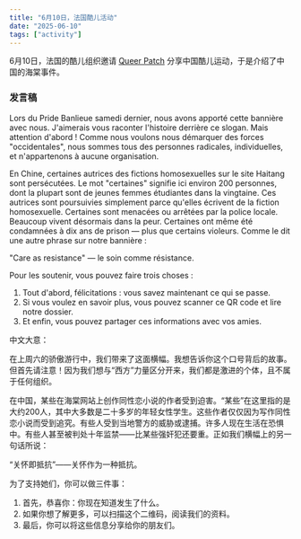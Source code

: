 ```yaml
---
title: "6月10日，法国酷儿活动" 
date: "2025-06-10"
tags: ["activity"] 
---
```


6月10日，法国的酷儿组织邀请 [Queer Patch](https://www.instagram.com/queerpatch) 分享中国酷儿运动，于是介绍了中国的海棠事件。

### 发言稿

Lors du Pride Banlieue samedi dernier, nous avons apporté cette bannière avec nous. J'aimerais vous raconter l'histoire derrière ce slogan. Mais attention d'abord ! Comme nous voulons nous démarquer des forces "occidentales", nous sommes tous des personnes radicales, individuelles, et n'appartenons à aucune organisation. 

En Chine, certaines autrices des fictions homosexuelles sur le site Haitang sont persécutées. Le mot  "certaines" signifie ici environ 200 personnes, dont la plupart sont de jeunes femmes étudiantes dans la vingtaine. Ces autrices sont poursuivies simplement parce qu'elles écrivent de la fiction homosexuelle. Certaines sont menacées ou arrêtées par la police locale. Beaucoup vivent désormais dans la peur. Certaines ont même été condamnées à dix ans de prison — plus que certains violeurs. Comme le dit une autre phrase sur notre bannière :

"Care as resistance" — le soin comme résistance.

Pour les soutenir, vous pouvez faire trois choses : 

1. Tout d'abord, félicitations : vous savez maintenant ce qui se passe. 
2. Si vous voulez en savoir plus, vous pouvez scanner ce QR code et lire notre dossier. 
3. Et enfin, vous pouvez partager ces informations avec vos amies.

中文大意：

在上周六的骄傲游行中，我们带来了这面横幅。我想告诉你这个口号背后的故事。但首先请注意！因为我们想与“西方”力量区分开来，我们都是激进的个体，且不属于任何组织。

在中国，某些在海棠网站上创作同性恋小说的作者受到迫害。“某些”在这里指的是大约200人，其中大多数是二十多岁的年轻女性学生。这些作者仅仅因为写作同性恋小说而受到追究。有些人受到当地警方的威胁或逮捕。许多人现在生活在恐惧中。有些人甚至被判处十年监禁——比某些强奸犯还要重。正如我们横幅上的另一句话所说：

“关怀即抵抗”——关怀作为一种抵抗。

为了支持她们，你可以做三件事：

1. 首先，恭喜你：你现在知道发生了什么。
2. 如果你想了解更多，可以扫描这个二维码，阅读我们的资料。
3. 最后，你可以将这些信息分享给你的朋友们。
